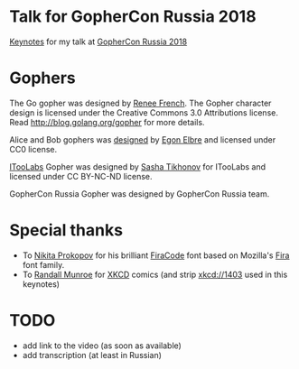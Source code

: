 # Talk for GopherCon Russia 2018

[Keynotes](gophercon-russia-2018-itoolabs-talk.pdf) for my talk at [GopherCon Russia 2018](https://www.gophercon-russia.ru/en)

# Gophers

The Go gopher was designed by [Renee French](http://reneefrench.blogspot.com/). The Gopher character design is licensed under the Creative Commons 3.0 Attributions license. Read http://blog.golang.org/gopher for more details.

Alice and Bob gophers was [designed](https://github.com/egonelbre/gophers) by [Egon Elbre](https://github.com/egonelbre) and licensed under CC0 license.

[ITooLabs](https://itoolabs.com/en) Gopher was designed by [Sasha Tikhonov](http://sashatikhonov.com/en/) for ITooLabs and licensed under CC BY-NC-ND license.

GopherCon Russia Gopher was designed by GopherCon Russia team.

# Special thanks

- To [Nikita Prokopov](https://github.com/tonsky) for his brilliant [FiraCode](https://github.com/tonsky/FiraCode) font based on Mozilla's [Fira](https://github.com/mozilla/Fira) font family.
- To [Randall Munroe](https://en.wikipedia.org/wiki/Randall_Munroe) for [XKCD](https://c.xkcd.com/random/comic/) comics (and strip [xkcd://1403](https://xkcd.com/1403/) used in this keynotes)

# TODO

- add link to the video (as soon as available)
- add transcription (at least in Russian)
